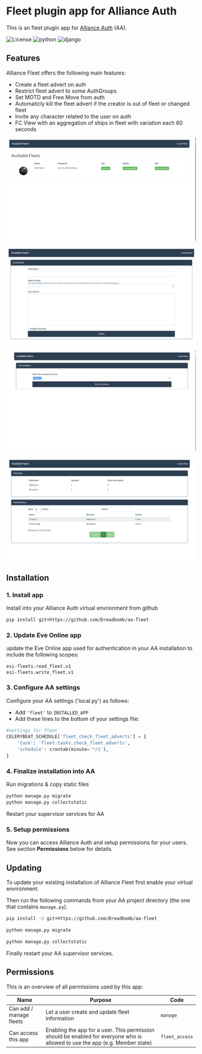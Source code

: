 # Fleet plugin app for Alliance Auth

This is an fleet plugin app for [Alliance Auth](https://gitlab.com/allianceauth/allianceauth) (AA).

![License](https://img.shields.io/badge/license-MIT-green) ![python](https://img.shields.io/badge/python-3.6-informational) ![django](https://img.shields.io/badge/django-2.2-informational)

## Features

Alliance Fleet offers the following main features:

- Create a fleet advert on auth
- Restrict fleet advert to some AuthGroups
- Set MOTD and Free Move from auth
- Automaticly kill the fleet advert if the creator is out of fleet or changed fleet
- Invite any character related to the user on auth
- FC View with an aggregation of ships in fleet with variation each 60 seconds

![fleets](img/fleets.png)

![fleet_advert_create](img/fleet_advert_create.png)

![fleet_invite](img/fleet_invite.png)

![fleet_view](img/fleet_view.png)

## Installation

### 1. Install app

Install into your Alliance Auth virtual envrionment from github
```bash
pip install git+https://github.com/Dreadbomb/aa-fleet
```

### 2. Update Eve Online app

update the Eve Online app used for authentication in your AA installation to include the following scopes:

```plain
esi-fleets.read_fleet.v1
esi-fleets.write_fleet.v1
```

### 3. Configure AA settings
Configure your AA settings ('local.py') as follows:

- Add `'fleet'` to `INSTALLED_APP`
- Add these lines to the bottom of your settings file:

```python
#settings for fleet
CELERYBEAT_SCHEDULE['fleet_check_fleet_adverts'] = {
    'task': 'fleet.tasks.check_fleet_adverts',
    'schedule': crontab(minute='*/1'),
}
```

### 4. Finalize installation into AA

Run migrations & copy static files

```bash
python manage.py migrate
python manage.py collectstatic
```

Restart your supervisor services for AA

### 5. Setup permissions

Now you can access Alliance Auth and setup permissions for your users. See section **Permissions** below for details.

## Updating

To update your existing installation of Alliance Fleet first enable your virtual environment.

Then run the following commands from your AA project directory (the one that contains `manage.py`).

```bash
pip install -U git+https://github.com/Dreadbomb/aa-fleet
```

```bash
python manage.py migrate
```

```bash
python manage.py collectstatic
```

Finally restart your AA supervisor services.

## Permissions

This is an overview of all permissions used by this app:

Name | Purpose | Code
-- | -- | --
Can add / manage fleets | Let a user create and update fleet information |  `manage`
Can access this app |Enabling the app for a user. This permission should be enabled for everyone who is allowed to use the app (e.g. Member state) |  `fleet_access`
